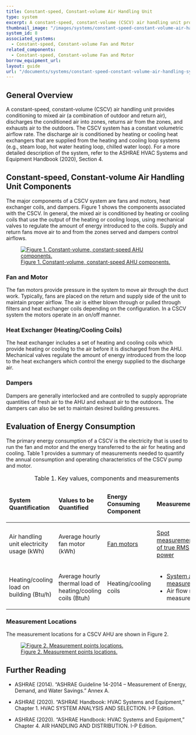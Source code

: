 ```yaml
---
title: Constant-speed, Constant-volume Air Handling Unit
type: system
excerpt: A constant-speed, constant-volume (CSCV) air handling unit provides conditioning to mixed air (a combination of outdoor and return air), discharges the conditioned air into zones, returns air from the zones, and exhausts air to the outdoors.
thumbnail_image: "/images/systems/constant-speed-constant-volume-air-handling-unit/2024_0702_CSCV AHU_system_thumbnail_RESIZED-01.jpg"
system_id: 8
associated_systems: 
  - Constant-speed, Constant-volume Fan and Motor
related_components:
  - Constant-speed, Constant-volume Fan and Motor
borrow_equipment_url: 
layout: guide
url: "/documents/systems/constant-speed-constant-volume-air-handling-system"
---
```


## General Overview

A constant-speed, constant-volume (CSCV) air handling unit provides conditioning to mixed air (a combination of outdoor and return air), discharges the conditioned air into zones, returns air from the zones, and exhausts air to the outdoors. The CSCV system has a constant volumetric airflow rate. The discharge air is conditioned by heating or cooling heat exchangers that are supplied from the heating and cooling loop systems (e.g., steam loop, hot water heating loop, chilled water loop). For a more detailed description of the system, refer to the ASHRAE HVAC Systems and Equipment Handbook (2020), Section 4. 

## Constant-speed, Constant-volume Air Handling Unit Components 

The major components of a CSCV system are fans and motors, heat exchanger coils, and dampers. Figure 1 shows the components associated with the CSCV. In general, the mixed air is conditioned by heating or cooling coils that use the output of the heating or cooling loops, using mechanical valves to regulate the amount of energy introduced to the coils. Supply and return fans move air to and from the zones served and dampers control airflows. 

<a href="/images/systems/constant-speed-constant-volume-air-handling-unit/2024_0503_CSCV AHU system_figure 1 updated.jpeg">
    <figure class="figure mb-4 mt-3">
        <img src="/images/systems/constant-speed-constant-volume-air-handling-unit/2024_0503_CSCV AHU system_figure 1 updated.jpeg" class="figure-img img-fluid rounded" alt="Figure 1. Constant-volume, constant-speed AHU components.">
        <figcaption class="figure-caption text-left">Figure 1. Constant-volume, constant-speed AHU components.</figcaption>
    </figure>
</a>

### Fan and Motor 

The fan motors provide pressure in the system to move air through the duct work. Typically, fans are placed on the return and supply side of the unit to maintain proper airflow. The air is either blown through or pulled through filters and heat exchanger coils depending on the configuration. In a CSCV system the motors operate in an on/off manner. 

### Heat Exchanger (Heating/Cooling Coils) 

The heat exchanger includes a set of heating and cooling coils which provide heating or cooling to the air before it is discharged from the AHU. Mechanical valves regulate the amount of energy introduced from the loop to the heat exchangers which control the energy supplied to the discharge air.  

### Dampers 

Dampers are generally interlocked and are controlled to supply appropriate quantities of fresh air to the AHU and exhaust air to the outdoors. The dampers can also be set to maintain desired building pressures.  

## Evaluation of Energy Consumption

The primary energy consumption of a CSCV is the electricity that is used to run the fan and motor and the energy transferred to the air for heating and cooling. Table 1 provides a summary of measurements needed to quantify the annual consumption and operating characteristics of the CSCV pump and motor. 

<table>
    <caption>Table 1. Key values, components and measurements</caption>
    <thead>
        <tr>
            <td>
                <p><strong>System Quantification</strong></p>
            </td>
            <td>
                <p><strong>Values to be Quantified</strong></p>
            </td>
            <td>
                <p><strong>Energy Consuming Component</strong></p>
            </td>
            <td>
                <p><strong>Measurements</strong></p>
            </td>
        </tr>
    <tbody>
        <tr>
            <td>
                <p>Air handling unit electricity usage (kWh)</p>
            </td>
            <td>
                <p>Average hourly fan motor (kWh)</p>
            </td>
            <td>
                <p><a href="/documents/components/constant-speed-constant-volume-fan-and-motor">Fan motors</a></p>
            </td>
            <td>
                <p><a href="/documents/measurement-technique/true-rms-power">Spot measurements of true RMS power</a></p>
            </td>
        </tr>
        <tr>
            <td>
                <p>Heating/cooling load on building (Btu/h)</p>
            </td>
            <td>
                <p>Average hourly thermal load of heating/cooling coils (Btuh)</p>
            </td>
            <td>
                <p>Heating/cooling coils</p>
            </td>
            <td>
                <ul>
                    <li><a href="/documents/measurement-technique/system-air-temperature">System air measurement</a></li>
                    <li>Air flow rate measurement</li>
                </ul>
            </td>
        </tr>
    </tbody>
</table>

### Measurement Locations

The measurement locations for a CSCV AHU are shown in Figure 2. 

<a href="/images/systems/constant-speed-constant-volume-air-handling-unit/constant speed constant volume ahu figure 2.png">
    <figure class="figure mb-4 mt-3">
        <img src="/images/systems/constant-speed-constant-volume-air-handling-unit/constant speed constant volume ahu figure 2.png" class="figure-img img-fluid rounded" alt="Figure 2. Measurement points locations.">
        <figcaption class="figure-caption text-left">Figure 2. Measurement points locations.</figcaption>
    </figure>
</a>

## Further Reading


- ASHRAE (2014). “ASHRAE Guideline 14-2014 – Measurement of Energy, Demand, and Water Savings.” Annex A. 

- ASHRAE (2020). “ASHRAE Handbook: HVAC Systems and Equipment,” Chapter 1. HVAC SYSTEM ANALYSIS AND SELECTION. I-P Edition.  

- ASHRAE (2020). “ASHRAE Handbook: HVAC Systems and Equipment,” Chapter 4. AIR HANDLING AND DISTRIBUTION. I-P Edition.